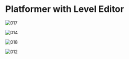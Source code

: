 # Platformer with Level Editor

![017](https://github.com/JoeLumbley/Platformer-with-Level-Editor/assets/77564255/bac79e45-7510-4cde-a2ed-4dc3a516740c)


![014](https://github.com/JoeLumbley/Platformer-with-Level-Editor/assets/77564255/a03da69a-3663-4734-beab-48f2d3b2c216)


![018](https://github.com/JoeLumbley/Platformer-with-Level-Editor/assets/77564255/43862af0-38da-459a-8296-f880c916313e)



![012](https://github.com/JoeLumbley/Platformer-with-Level-Editor/assets/77564255/114fc48e-7337-49e8-a210-3304e1cf457c)
